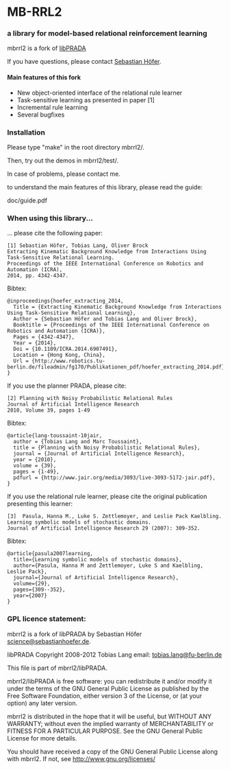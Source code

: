 # MB-RRL2 
### a library for model-based relational reinforcement learning


mbrrl2 is a fork of [libPRADA](http://userpage.fu-berlin.de/tlang/prada/)

If you have questions, please contact [Sebastian Höfer](mailto:science@sebastianhoefer.de).

#### Main features of this fork

- New object-oriented interface of the relational rule learner
- Task-sensitive learning as presented in paper [1]
- Incremental rule learning
- Several bugfixes

### Installation

Please type "make" in the root directory mbrrl2/.

Then, try out the demos in mbrrl2/test/.

In case of problems, please contact me.

to understand the main features of this library, please read the guide:

   doc/guide.pdf


### When using this library...

... please cite the following paper:

    [1] Sebastian Höfer, Tobias Lang, Oliver Brock
    Extracting Kinematic Background Knowledge from Interactions Using Task-Sensitive Relational Learning. 
    Proceedings of the IEEE International Conference on Robotics and Automation (ICRA), 
    2014, pp. 4342-4347.

Bibtex:

    @inproceedings{hoefer_extracting_2014,
      Title = {Extracting Kinematic Background Knowledge from Interactions Using Task-Sensitive Relational Learning},
      Author = {Sebastian Höfer and Tobias Lang and Oliver Brock},
      Booktitle = {Proceedings of the IEEE International Conference on Robotics and Automation (ICRA)},
      Pages = {4342-4347},
      Year = {2014},
      Doi = {10.1109/ICRA.2014.6907491},
      Location = {Hong Kong, China},
      Url = {http://www.robotics.tu-berlin.de/fileadmin/fg170/Publikationen_pdf/hoefer_extracting_2014.pdf},
    }


If you use the planner PRADA, please cite:

    [2] Planning with Noisy Probabilistic Relational Rules
    Journal of Artificial Intelligence Research
    2010, Volume 39, pages 1-49  

Bibtex:

    @article{lang-toussaint-10jair,
      author = {Tobias Lang and Marc Toussaint},
      title = {Planning with Noisy Probabilistic Relational Rules},
      journal = {Journal of Artificial Intelligence Research},
      year = {2010},
      volume = {39},
      pages = {1-49},
      pdfurl = {http://www.jair.org/media/3093/live-3093-5172-jair.pdf},
    }

If you use the relational rule learner, please cite the original publication presenting this learner:

    [3]  Pasula, Hanna M., Luke S. Zettlemoyer, and Leslie Pack Kaelbling. 
    Learning symbolic models of stochastic domains. 
    Journal of Artificial Intelligence Research 29 (2007): 309-352.

Bibtex:

    @article{pasula2007learning,
      title={Learning symbolic models of stochastic domains},
      author={Pasula, Hanna M and Zettlemoyer, Luke S and Kaelbling, Leslie Pack},
      journal={Journal of Artificial Intelligence Research},
      volume={29},
      pages={309--352},
      year={2007}
    }
    
### GPL licence statement:

mbrrl2 is a fork of libPRADA by Sebastian Höfer <science@sebastianhoefer.de>.

libPRADA Copyright 2008-2012 Tobias Lang
email: tobias.lang@fu-berlin.de

This file is part of mbrrl2/libPRADA.

mbrrl2/libPRADA is free software: you can redistribute it and/or modify
it under the terms of the GNU General Public License as published by
the Free Software Foundation, either version 3 of the License, or
(at your option) any later version.

mbrrl2 is distributed in the hope that it will be useful,
but WITHOUT ANY WARRANTY; without even the implied warranty of
MERCHANTABILITY or FITNESS FOR A PARTICULAR PURPOSE.  See the
GNU General Public License for more details.

You should have received a copy of the GNU General Public License
along with mbrrl2.  If not, see <http://www.gnu.org/licenses/>

